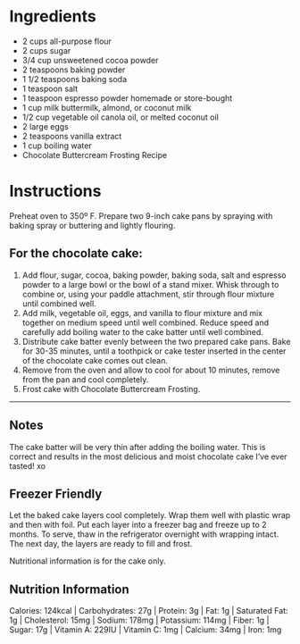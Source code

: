 # Ingredients

   - 2 cups all-purpose flour
   - 2 cups sugar
   - 3/4 cup unsweetened cocoa powder
   - 2 teaspoons baking powder
   - 1 1/2 teaspoons baking soda
   - 1 teaspoon salt
   - 1 teaspoon espresso powder homemade or store-bought
   - 1 cup milk buttermilk, almond, or coconut milk
   - 1/2 cup vegetable oil canola oil, or melted coconut oil
   - 2 large eggs
   - 2 teaspoons vanilla extract
   - 1 cup boiling water
   - Chocolate Buttercream Frosting Recipe

# Instructions

Preheat oven to 350º F. Prepare two 9-inch cake pans by spraying with baking spray or buttering and lightly flouring.

## For the chocolate cake:

1.    Add flour, sugar, cocoa, baking powder, baking soda, salt and espresso powder to a large bowl or the bowl of a stand mixer. Whisk through to combine or, using your paddle attachment, stir through flour mixture until combined well.
1.    Add milk, vegetable oil, eggs, and vanilla to flour mixture and mix together on medium speed until well combined. Reduce speed and carefully add boiling water to the cake batter until well combined.
1.    Distribute cake batter evenly between the two prepared cake pans. Bake for 30-35 minutes, until a toothpick or cake tester inserted in the center of the chocolate cake comes out clean.
1.    Remove from the oven and allow to cool for about 10 minutes, remove from the pan and cool completely.
1.    Frost cake with Chocolate Buttercream Frosting.

---

## Notes
The cake batter will be very thin after adding the boiling water. This is correct and results in the most delicious and moist chocolate cake I’ve ever tasted! xo
## Freezer Friendly
Let the baked cake layers cool completely. Wrap them well with plastic wrap and then with foil. Put each layer into a freezer bag and freeze up to 2 months. To serve, thaw in the refrigerator overnight with wrapping intact. The next day, the layers are ready to fill and frost.
 
Nutritional information is for the cake only.

## Nutrition Information
Calories: 124kcal | Carbohydrates: 27g | Protein: 3g | Fat: 1g | Saturated Fat: 1g | Cholesterol: 15mg | Sodium: 178mg | Potassium: 114mg | Fiber: 1g | Sugar: 17g | Vitamin A: 229IU | Vitamin C: 1mg | Calcium: 34mg | Iron: 1mg
